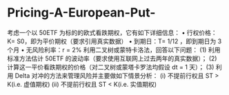 # Pricing-A-European-Put-
考虑一个以 50ETF 为标的的欧式看跌期权，它有如下详细信息： • 行权价格：K= S0，即为平价期权（要求引用真实数据） • 到期日：T= 1/12 ，即到期日为 3 个月 • 无风险利率：r = 2% 利用二叉树或蒙特卡洛法，回答以下问题： (1) 利用标准方法估计 50ETF 的波动率（要求使用互联网上过去两年的真实数据）； (2) 计算这一平价看跌期权的价格（对二叉树或蒙塔卡罗法均假设 dt = 1 天）； (3) 利用 Delta 对冲的方法来管理风险并主要做如下情景分析： (i) 不提前行权且 ST > K(i.e. 虚值期权) (ii) 不提前行权且 ST &lt; K(i.e. 实值期权)
